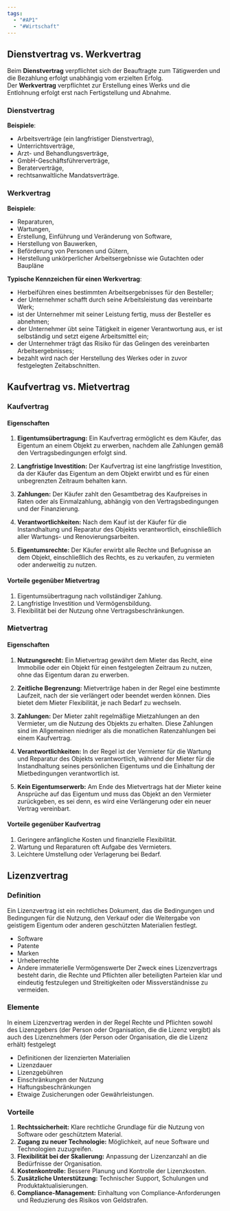```yaml
---
tags:
  - "#AP1"
  - "#Wirtschaft"
---
```

## Dienstvertrag vs. Werkvertrag
Beim **Dienstvertrag** verpflichtet sich der Beauftragte zum Tätigwerden und die Bezahlung erfolgt unabhängig vom erzielten Erfolg. Der **Werkvertrag** verpflichtet zur Erstellung eines Werks und die Entlohnung erfolgt erst nach Fertigstellung und Abnahme.
### Dienstvertrag
**Beispiele**:
- Arbeitsverträge (ein langfristiger Dienstvertrag),
- Unterrichtsverträge,
- Arzt- und Behandlungsverträge,
- GmbH-Geschäftsführerverträge,
- Beraterverträge,
- rechtsanwaltliche Mandatsverträge.
### Werkvertrag
**Beispiele**:
- Reparaturen,
- Wartungen,
- Erstellung, Einführung und Veränderung von Software,
- Herstellung von Bauwerken,
- Beförderung von Personen und Gütern,
- Herstellung unkörperlicher Arbeitsergebnisse wie Gutachten oder Baupläne

**Typische Kennzeichen für einen Werkvertrag**:
- Herbeiführen eines bestimmten Arbeitsergebnisses für den Besteller;
- der Unternehmer schafft durch seine Arbeitsleistung das vereinbarte Werk;
- ist der Unternehmer mit seiner Leistung fertig, muss der Besteller es abnehmen;
- der Unternehmer übt seine Tätigkeit in eigener Verantwortung aus, er ist selbständig und setzt eigene Arbeitsmittel ein;
- der Unternehmer trägt das Risiko für das Gelingen des vereinbarten Arbeitsergebnisses;
- bezahlt wird nach der Herstellung des Werkes oder in zuvor festgelegten Zeitabschnitten.

## Kaufvertrag vs. Mietvertrag

### Kaufvertrag
#### Eigenschaften
1. **Eigentumsübertragung:** Ein Kaufvertrag ermöglicht es dem Käufer, das Eigentum an einem Objekt zu erwerben, nachdem alle Zahlungen gemäß den Vertragsbedingungen erfolgt sind.
    
2. **Langfristige Investition:** Der Kaufvertrag ist eine langfristige Investition, da der Käufer das Eigentum an dem Objekt erwirbt und es für einen unbegrenzten Zeitraum behalten kann.
    
3. **Zahlungen:** Der Käufer zahlt den Gesamtbetrag des Kaufpreises in Raten oder als Einmalzahlung, abhängig von den Vertragsbedingungen und der Finanzierung.
    
4. **Verantwortlichkeiten:** Nach dem Kauf ist der Käufer für die Instandhaltung und Reparatur des Objekts verantwortlich, einschließlich aller Wartungs- und Renovierungsarbeiten.
    
5. **Eigentumsrechte:** Der Käufer erwirbt alle Rechte und Befugnisse an dem Objekt, einschließlich des Rechts, es zu verkaufen, zu vermieten oder anderweitig zu nutzen.
#### Vorteile gegenüber Mietvertrag
1. Eigentumsübertragung nach vollständiger Zahlung.
2. Langfristige Investition und Vermögensbildung.
3. Flexibilität bei der Nutzung ohne Vertragsbeschränkungen.

### Mietvertrag
#### Eigenschaften
1. **Nutzungsrecht:** Ein Mietvertrag gewährt dem Mieter das Recht, eine Immobilie oder ein Objekt für einen festgelegten Zeitraum zu nutzen, ohne das Eigentum daran zu erwerben.
    
2. **Zeitliche Begrenzung:** Mietverträge haben in der Regel eine bestimmte Laufzeit, nach der sie verlängert oder beendet werden können. Dies bietet dem Mieter Flexibilität, je nach Bedarf zu wechseln.
    
3. **Zahlungen:** Der Mieter zahlt regelmäßige Mietzahlungen an den Vermieter, um die Nutzung des Objekts zu erhalten. Diese Zahlungen sind im Allgemeinen niedriger als die monatlichen Ratenzahlungen bei einem Kaufvertrag.
    
4. **Verantwortlichkeiten:** In der Regel ist der Vermieter für die Wartung und Reparatur des Objekts verantwortlich, während der Mieter für die Instandhaltung seines persönlichen Eigentums und die Einhaltung der Mietbedingungen verantwortlich ist.
    
5. **Kein Eigentumserwerb:** Am Ende des Mietvertrags hat der Mieter keine Ansprüche auf das Eigentum und muss das Objekt an den Vermieter zurückgeben, es sei denn, es wird eine Verlängerung oder ein neuer Vertrag vereinbart.

#### Vorteile gegenüber Kaufvertrag
1. Geringere anfängliche Kosten und finanzielle Flexibilität.
2. Wartung und Reparaturen oft Aufgabe des Vermieters.
3. Leichtere Umstellung oder Verlagerung bei Bedarf.

## Lizenzvertrag
### Definition
Ein Lizenzvertrag ist ein rechtliches Dokument, das die Bedingungen und Bedingungen für die Nutzung, den Verkauf oder die Weitergabe von geistigem Eigentum oder anderen geschützten Materialien festlegt. 
+ Software
+ Patente
+ Marken
+ Urheberrechte 
+ Andere immaterielle Vermögenswerte 
 Der Zweck eines Lizenzvertrags besteht darin, die Rechte und Pflichten aller beteiligten Parteien klar und eindeutig festzulegen und Streitigkeiten oder Missverständnisse zu vermeiden.
### Elemente
In einem Lizenzvertrag werden in der Regel Rechte und Pflichten sowohl des Lizenzgebers (der Person oder Organisation, die die Lizenz vergibt) als auch des Lizenznehmers (der Person oder Organisation, die die Lizenz erhält) festgelegt
+ Definitionen der lizenzierten Materialien
+ Lizenzdauer
+ Lizenzgebühren
+ Einschränkungen der Nutzung
+ Haftungsbeschränkungen
+ Etwaige Zusicherungen oder Gewährleistungen.

### Vorteile
1. **Rechtssicherheit:** Klare rechtliche Grundlage für die Nutzung von Software oder geschütztem Material.
2. **Zugang zu neuer Technologie:** Möglichkeit, auf neue Software und Technologien zuzugreifen.
3. **Flexibilität bei der Skalierung:** Anpassung der Lizenzanzahl an die Bedürfnisse der Organisation.
4. **Kostenkontrolle:** Bessere Planung und Kontrolle der Lizenzkosten.
5. **Zusätzliche Unterstützung:** Technischer Support, Schulungen und Produktaktualisierungen.
6. **Compliance-Management:** Einhaltung von Compliance-Anforderungen und Reduzierung des Risikos von Geldstrafen.